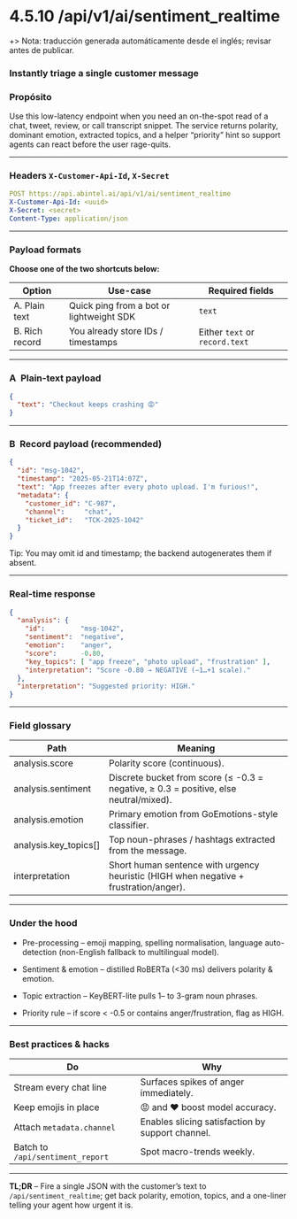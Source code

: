 # 4.5.10 /api/v1/ai/sentiment_realtime
+> Nota: traducción generada automáticamente desde el inglés; revisar antes de publicar.


### Instantly triage a single customer message

### Propósito
Use this low-latency endpoint when you need an on-the-spot read of a chat, tweet, review, or call transcript snippet. The service returns polarity, dominant emotion, extracted topics, and a helper “priority” hint so support agents can react before the user rage-quits.

---

### Headers `X-Customer-Api-Id`, `X-Secret`

```yaml
POST https://api.abintel.ai/api/v1/ai/sentiment_realtime
X-Customer-Api-Id: <uuid>  
X-Secret: <secret>  
Content-Type: application/json
```

---

### Payload formats

**Choose one of the two shortcuts below:**

| **Option**     | **Use-case**                             | **Required fields**            |
| -------------- | ---------------------------------------- | ------------------------------ |
| A. Plain text  | Quick ping from a bot or lightweight SDK | `text`                         |
| B. Rich record | You already store IDs / timestamps       | Either `text` or `record.text` |

---

### A Plain-text payload

```json
{
  "text": "Checkout keeps crashing 😡"
}
```

---

### B Record payload (recommended)

```json
{
  "id": "msg-1042",
  "timestamp": "2025-05-21T14:07Z",
  "text": "App freezes after every photo upload. I'm furious!",
  "metadata": {
    "customer_id": "C-987",
    "channel":     "chat",
    "ticket_id":   "TCK-2025-1042"
  }
}
```
Tip: You may omit id and timestamp; the backend autogenerates them if absent.

---

### Real-time response

```json
{
  "analysis": {
    "id":         "msg-1042",
    "sentiment":  "negative",
    "emotion":    "anger",
    "score":      -0.80,
    "key_topics": [ "app freeze", "photo upload", "frustration" ],
    "interpretation": "Score -0.80 → NEGATIVE (−1…+1 scale)."
  },
  "interpretation": "Suggested priority: HIGH."
}
```

---

### Field glossary

| **Path**                | **Meaning**                                                                           |
| ----------------------- | ------------------------------------------------------------------------------------- |
| analysis.score          | Polarity score (continuous).                                                          |
| analysis.sentiment      | Discrete bucket from score (≤ -0.3 = negative, ≥ 0.3 = positive, else neutral/mixed). |
| analysis.emotion        | Primary emotion from GoEmotions-style classifier.                                     |
| analysis.key_topics[]   | Top noun-phrases / hashtags extracted from the message.                               |
| interpretation          | Short human sentence with urgency heuristic (HIGH when negative + frustration/anger). |

---

### Under the hood

* Pre-processing – emoji mapping, spelling normalisation, language auto-detection (non-English fallback to multilingual model).

* Sentiment & emotion – distilled RoBERTa (<30 ms) delivers polarity & emotion.

* Topic extraction – KeyBERT-lite pulls 1– to 3-gram noun phrases.

* Priority rule – if score < -0.5 or contains anger/frustration, flag as HIGH.

---

### Best practices & hacks

| **Do**                           | **Why**                                          |
| -------------------------------- | ------------------------------------------------ |
| Stream every chat line           | Surfaces spikes of anger immediately.            |
| Keep emojis in place             | 😡 and ❤️ boost model accuracy.                 |
| Attach `metadata.channel`        | Enables slicing satisfaction by support channel. |
| Batch to `/api/sentiment_report` | Spot macro-trends weekly.                        |

---

**TL;DR** – Fire a single JSON with the customer’s text to `/api/sentiment_realtime`; get back polarity, emotion, topics, and a one-liner telling your agent how urgent it is.
